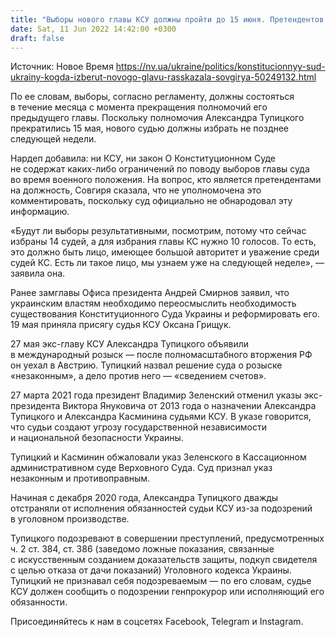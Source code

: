 ```yaml
---
title: "Выборы нового главы КСУ должны пройти до 15 июня. Претендентов не разглашают"
date: Sat, 11 Jun 2022 14:42:00 +0300
draft: false
---
```

Источник: Новое Время https://nv.ua/ukraine/politics/konstitucionnyy-sud-ukrainy-kogda-izberut-novogo-glavu-rasskazala-sovgirya-50249132.html


По ее словам, выборы, согласно регламенту, должны состояться в течение месяца с момента прекращения полномочий его предыдущего главы. Поскольку полномочия Александра Тупицкого прекратились 15 мая, нового судью должны избрать не позднее следующей недели.

Нардеп добавила: ни КСУ, ни закон О Конституционном Суде не содержат каких-либо ограничений по поводу выборов главы суда во время военного положения. На вопрос, кто является претендентами на должность, Совгиря сказала, что не уполномочена это комментировать, поскольку суд официально не обнародовал эту информацию.

«Будут ли выборы результативными, посмотрим, потому что сейчас избраны 14 судей, а для избрания главы КС нужно 10 голосов. То есть, это должно быть лицо, имеющее большой авторитет и уважение среди судей КС. Есть ли такое лицо, мы узнаем уже на следующей неделе», — заявила она.

Ранее замглавы Офиса президента Андрей Смирнов заявил, что украинским властям необходимо переосмыслить необходимость существования Конституционного Суда Украины и реформировать его. 19 мая приняла присягу судья КСУ Оксана Грищук.

27 мая экс-главу КСУ Александра Тупицкого объявили в международный розыск — после полномасштабного вторжения РФ он уехал в Австрию. Тупицкий назвал решение суда о розыске «незаконным», а дело против него — «сведением счетов».

27 марта 2021 года президент Владимир Зеленский отменил указы экс-президента Виктора Януковича от 2013 года о назначении Александра Тупицкого и Александра Касминина судьями КСУ. В указе говорится, что судьи создают угрозу государственной независимости и национальной безопасности Украины.

Тупицкий и Касминин обжаловали указ Зеленского в Кассационном административном суде Верховного Суда. Суд признал указ незаконным и противоправным.

Начиная с декабря 2020 года, Александра Тупицкого дважды отстраняли от исполнения обязанностей судьи КСУ из-за подозрений в уголовном производстве.

Тупицкого подозревают в совершении преступлений, предусмотренных ч. 2 ст. 384, ст. 386 (заведомо ложные показания, связанные с искусственным созданием доказательств защиты, подкуп свидетеля с целью отказа от дачи показаний) Уголовного кодекса Украины. Тупицкий не признавал себя подозреваемым — по его словам, судье КСУ должен сообщить о подозрении генпрокурор или исполняющий его обязанности.

Присоединяйтесь к нам в соцсетях Facebook, Telegram и Instagram.
